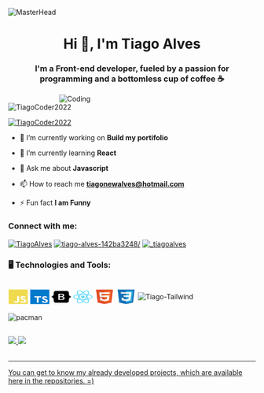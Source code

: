 ![MasterHead](https://user-images.githubusercontent.com/74038190/213910845-af37a709-8995-40d6-be59-724526e3c3d7.gif)
<h1 align="center">Hi 👋, I'm Tiago Alves</h1>
<h3 align="center">I'm a Front-end developer, fueled by a passion for programming and a bottomless cup of coffee ☕</h3>
<img align="right" alt="Coding" width="400" src="https://user-images.githubusercontent.com/74038190/212748830-4c709398-a386-4761-84d7-9e10b98fbe6e.gif">


<!--https://cdn.dribbble.com/users/1162077/screenshots/3848914/programmer.gif-->
<p align="left"> <img src="https://komarev.com/ghpvc/?username=TiagoCoder2022&label=Profile%20views&color=0e75b6&style=flat" alt="TiagoCoder2022" /> </p>

<p align="left"> <a href="https://twitter.com/_tiago_a" target="blank"><img src="https://img.shields.io/twitter/follow/_tiago_a?logo=twitter&style=for-the-badge" alt="TiagoCoder2022" /></a> </p>

- 🔭 I’m currently working on **Build my portifolio**

- 🌱 I’m currently learning **React**

- 💬 Ask me about **Javascript**

- 📫 How to reach me **tiagonewalves@hotmail.com**

- ⚡ Fun fact **I am Funny**

<h3 align="left">Connect with me:</h3>
<p align="left">
<a href="https://twitter.com/_tiago_a" target="blank"><img align="center" src="https://raw.githubusercontent.com/rahuldkjain/github-profile-readme-generator/master/src/images/icons/Social/twitter.svg" alt="TiagoAlves" height="30" width="40" /></a>
<a href="https://linkedin.com/in/tiago-alves-142ba3248/" target="blank"><img align="center" src="https://raw.githubusercontent.com/rahuldkjain/github-profile-readme-generator/master/src/images/icons/Social/linked-in-alt.svg" alt="tiago-alves-142ba3248/" height="30" width="40" /></a>
<a href="https://instagram.com/_tiagoalves" target="blank"><img align="center" src="https://raw.githubusercontent.com/rahuldkjain/github-profile-readme-generator/master/src/images/icons/Social/instagram.svg" alt="_tiagoalves" height="30" width="40" /></a>
</p>

### 🖥️ Technologies and Tools:

<div style="display: inline_block"><br>
  <img align="center" alt="Tiago-Js" height="30" width="40" src="https://raw.githubusercontent.com/devicons/devicon/master/icons/javascript/javascript-plain.svg">
  <img align="center" alt="Tiago-Ts" height="30" width="40" src="https://raw.githubusercontent.com/devicons/devicon/master/icons/typescript/typescript-plain.svg">
  <img align="center" alt="Tiago-Bt" height="30" width="40" src="https://raw.githubusercontent.com/devicons/devicon/master/icons/bootstrap/bootstrap-plain.svg">
  <img align="center" alt="Tiago-React" height="30" width="40" src="https://raw.githubusercontent.com/devicons/devicon/master/icons/react/react-original.svg">
  <img align="center" alt="Tiago-HTML" height="30" width="40" src="https://raw.githubusercontent.com/devicons/devicon/master/icons/html5/html5-original.svg">
  <img align="center" alt="Tiago-CSS" height="30" width="40" src="https://raw.githubusercontent.com/devicons/devicon/master/icons/css3/css3-original.svg">
   <img align="center" alt="Tiago-Tailwind" height="30" width="40" src="https://user-images.githubusercontent.com/25181517/202896760-337261ed-ee92-4979-84c4-d4b829c7355d.png">
</div>

</br>

 <img align="center" alt="pacman" src="https://user-images.githubusercontent.com/74038190/212284158-e840e285-664b-44d7-b79b-e264b5e54825.gif">




##
  
<!--<picture>  
  <source srcset="https://github-readme-stats.vercel.app/api?username=TiagoCoder2022&show_icons=true&theme=dark"
  media="(prefers-color-scheme: dark)"/>  
  <source srcset="https://github-readme-stats.vercel.app/api?username=TiagoCoder2022&show_icons=true"
  media="(prefers-color-scheme: light), (prefers-color-scheme: no-preference)"/>

  <img src="https://github-readme-stats.vercel.app/api?username=TiagoCoder2022&show_icons=true" />
</picture>-->
  
<div>
  <a href="https://github.com/TiagoCoder2022">
  <img height="180em" src="https://github-readme-stats.vercel.app/api/top-langs/?username=TiagoCoder2022&layout=compact&langs_count=7&theme=dracula"/>
  <img height="180em" src="https://github-readme-stats.vercel.app/api?username=TiagoCoder2022&show_icons=true&theme=dracula&include_all_commits=true&count_private=true"/>   
</div>
  
</br> 
 

---
  
You can get to know my already developed projects, which are available here in the repositories. =)
    

